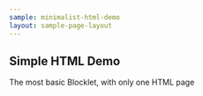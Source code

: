 ```yaml
---
sample: minimalist-html-demo
layout: sample-page-layout
---
```


## Simple HTML Demo

The most basic Blocklet, with only one HTML page
